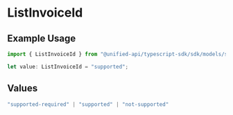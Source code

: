 # ListInvoiceId

## Example Usage

```typescript
import { ListInvoiceId } from "@unified-api/typescript-sdk/sdk/models/shared";

let value: ListInvoiceId = "supported";
```

## Values

```typescript
"supported-required" | "supported" | "not-supported"
```